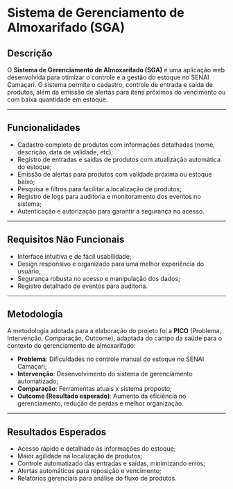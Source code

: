 # Sistema de Gerenciamento de Almoxarifado (SGA)

## Descrição

O **Sistema de Gerenciamento de Almoxarifado (SGA)** é uma aplicação web desenvolvida para otimizar o controle e a gestão do estoque no SENAI Camaçari. O sistema permite o cadastro,
controle de entrada e saída de produtos, além da emissão de alertas para itens próximos do vencimento ou com baixa quantidade em estoque.

---

## Funcionalidades

- Cadastro completo de produtos com informações detalhadas (nome, descrição, data de validade, etc);
- Registro de entradas e saídas de produtos com atualização automática do estoque;
- Emissão de alertas para produtos com validade próxima ou estoque baixo;
- Pesquisa e filtros para facilitar a localização de produtos;
- Registro de logs para auditoria e monitoramento dos eventos no sistema;
- Autenticação e autorização para garantir a segurança no acesso.

---

## Requisitos Não Funcionais

- Interface intuitiva e de fácil usabilidade;
- Design responsivo e organizado para uma melhor experiência do usuário;
- Segurança robusta no acesso e manipulação dos dados;
- Registro detalhado de eventos para auditoria.

---

## Metodologia

A metodologia adotada para a elaboração do projeto foi a **PICO** (Problema, Intervenção, Comparação, Outcome), adaptada do campo da saúde para o contexto do gerenciamento de almoxarifado:

- **Problema**: Dificuldades no controle manual do estoque no SENAI Camaçari;
- **Intervenção**: Desenvolvimento do sistema de gerenciamento automatizado;
- **Comparação**: Ferramentas atuais x sistema proposto;
- **Outcome (Resultado esperado)**: Aumento da eficiência no gerenciamento, redução de perdas e melhor organização.

---

## Resultados Esperados

- Acesso rápido e detalhado às informações do estoque;
- Maior agilidade na localização de produtos;
- Controle automatizado das entradas e saídas, minimizando erros;
- Alertas automáticos para reposição e vencimento;
- Relatórios gerenciais para análise do fluxo de produtos.


